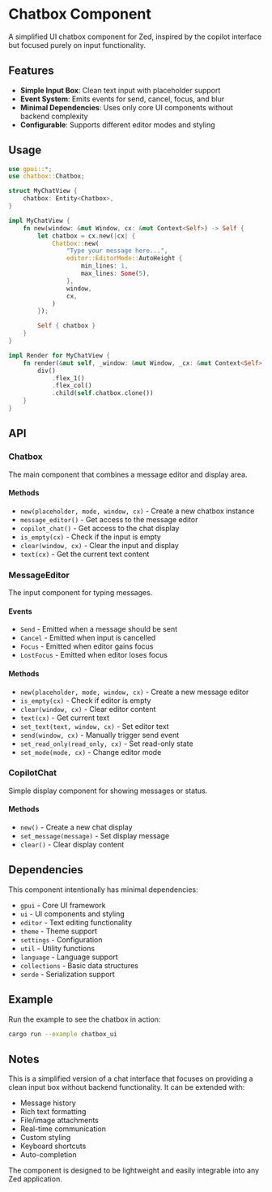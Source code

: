 # Chatbox Component

A simplified UI chatbox component for Zed, inspired by the copilot interface but focused purely on input functionality.

## Features

- **Simple Input Box**: Clean text input with placeholder support
- **Event System**: Emits events for send, cancel, focus, and blur
- **Minimal Dependencies**: Uses only core UI components without backend complexity
- **Configurable**: Supports different editor modes and styling

## Usage

```rust
use gpui::*;
use chatbox::Chatbox;

struct MyChatView {
    chatbox: Entity<Chatbox>,
}

impl MyChatView {
    fn new(window: &mut Window, cx: &mut Context<Self>) -> Self {
        let chatbox = cx.new(|cx| {
            Chatbox::new(
                "Type your message here...",
                editor::EditorMode::AutoHeight {
                    min_lines: 1,
                    max_lines: Some(5),
                },
                window,
                cx,
            )
        });

        Self { chatbox }
    }
}

impl Render for MyChatView {
    fn render(&mut self, _window: &mut Window, _cx: &mut Context<Self>) -> impl IntoElement {
        div()
            .flex_1()
            .flex_col()
            .child(self.chatbox.clone())
    }
}
```

## API

### Chatbox

The main component that combines a message editor and display area.

#### Methods

- `new(placeholder, mode, window, cx)` - Create a new chatbox instance
- `message_editor()` - Get access to the message editor
- `copilot_chat()` - Get access to the chat display
- `is_empty(cx)` - Check if the input is empty
- `clear(window, cx)` - Clear the input and display
- `text(cx)` - Get the current text content

### MessageEditor

The input component for typing messages.

#### Events

- `Send` - Emitted when a message should be sent
- `Cancel` - Emitted when input is cancelled
- `Focus` - Emitted when editor gains focus
- `LostFocus` - Emitted when editor loses focus

#### Methods

- `new(placeholder, mode, window, cx)` - Create a new message editor
- `is_empty(cx)` - Check if editor is empty
- `clear(window, cx)` - Clear editor content
- `text(cx)` - Get current text
- `set_text(text, window, cx)` - Set editor text
- `send(window, cx)` - Manually trigger send event
- `set_read_only(read_only, cx)` - Set read-only state
- `set_mode(mode, cx)` - Change editor mode

### CopilotChat

Simple display component for showing messages or status.

#### Methods

- `new()` - Create a new chat display
- `set_message(message)` - Set display message
- `clear()` - Clear display content

## Dependencies

This component intentionally has minimal dependencies:

- `gpui` - Core UI framework
- `ui` - UI components and styling
- `editor` - Text editing functionality
- `theme` - Theme support
- `settings` - Configuration
- `util` - Utility functions
- `language` - Language support
- `collections` - Basic data structures
- `serde` - Serialization support

## Example

Run the example to see the chatbox in action:

```bash
cargo run --example chatbox_ui
```

## Notes

This is a simplified version of a chat interface that focuses on providing a clean input box without backend functionality. It can be extended with:

- Message history
- Rich text formatting
- File/image attachments
- Real-time communication
- Custom styling
- Keyboard shortcuts
- Auto-completion

The component is designed to be lightweight and easily integrable into any Zed application.